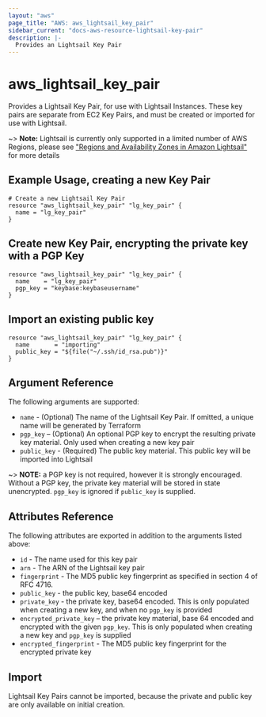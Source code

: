 ```yaml
---
layout: "aws"
page_title: "AWS: aws_lightsail_key_pair"
sidebar_current: "docs-aws-resource-lightsail-key-pair"
description: |-
  Provides an Lightsail Key Pair
---
```


# aws_lightsail_key_pair

Provides a Lightsail Key Pair, for use with Lightsail Instances. These key pairs
are separate from EC2 Key Pairs, and must be created or imported for use with
Lightsail.

~> **Note:** Lightsail is currently only supported in a limited number of AWS Regions, please see ["Regions and Availability Zones in Amazon Lightsail"](https://lightsail.aws.amazon.com/ls/docs/overview/article/understanding-regions-and-availability-zones-in-amazon-lightsail) for more details

## Example Usage, creating a new Key Pair

```hcl
# Create a new Lightsail Key Pair
resource "aws_lightsail_key_pair" "lg_key_pair" {
  name = "lg_key_pair"
}
```

## Create new Key Pair, encrypting the private key with a PGP Key

```hcl
resource "aws_lightsail_key_pair" "lg_key_pair" {
  name    = "lg_key_pair"
  pgp_key = "keybase:keybaseusername"
}
```

## Import an existing public key

```hcl
resource "aws_lightsail_key_pair" "lg_key_pair" {
  name       = "importing"
  public_key = "${file("~/.ssh/id_rsa.pub")}"
}
```

## Argument Reference

The following arguments are supported:

* `name` - (Optional) The name of the Lightsail Key Pair. If omitted, a unique
name will be generated by Terraform
* `pgp_key` – (Optional) An optional PGP key to encrypt the resulting private
key material. Only used when creating a new key pair
* `public_key` - (Required) The public key material. This public key will be
imported into Lightsail

~> **NOTE:** a PGP key is not required, however it is strongly encouraged.
Without a PGP key, the private key material will be stored in state unencrypted.
`pgp_key` is ignored if `public_key` is supplied.

## Attributes Reference

The following attributes are exported in addition to the arguments listed above:

* `id` - The name used for this key pair
* `arn` - The ARN of the Lightsail key pair
* `fingerprint` - The MD5 public key fingerprint as specified in section 4 of RFC 4716.
* `public_key` - the public key, base64 encoded
* `private_key` - the private key, base64 encoded. This is only populated
when creating a new key, and when no `pgp_key` is provided
* `encrypted_private_key` – the private key material, base 64 encoded and
encrypted with the given `pgp_key`. This is only populated when creating a new
key and `pgp_key` is supplied
* `encrypted_fingerprint` - The MD5 public key fingerprint for the encrypted
private key

## Import

Lightsail Key Pairs cannot be imported, because the private and public key are
only available on initial creation.
